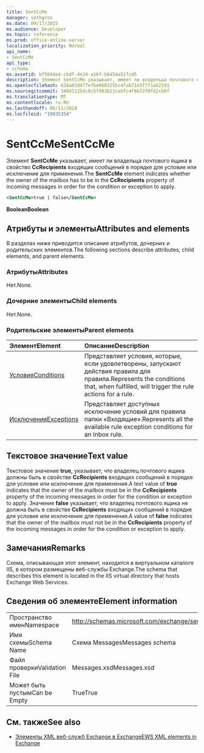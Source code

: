```yaml
---
title: SentCcMe
manager: sethgros
ms.date: 09/17/2015
ms.audience: Developer
ms.topic: reference
ms.prod: office-online-server
localization_priority: Normal
api_name:
- SentCcMe
api_type:
- schema
ms.assetid: bf5044e4-cbdf-4e24-a16f-b6454a51fcd5
description: Элемент SentCcMe указывает, имеет ли владельца почтового ящика в свойство CcRecipients входящих сообщений в порядке для условие или исключение для применения.
ms.openlocfilehash: 634a83d477efbe8683255c4fab71e3f7f1ab2191
ms.sourcegitcommit: 34041125dc8c5f993b21cebfc4f8b72f0fd2cb6f
ms.translationtype: MT
ms.contentlocale: ru-RU
ms.lasthandoff: 06/11/2018
ms.locfileid: "19835354"
---
```

# <a name="sentccme"></a><span data-ttu-id="1fa32-103">SentCcMe</span><span class="sxs-lookup"><span data-stu-id="1fa32-103">SentCcMe</span></span>

<span data-ttu-id="1fa32-104">Элемент **SentCcMe** указывает, имеет ли владельца почтового ящика в свойство **CcRecipients** входящих сообщений в порядке для условие или исключение для применения.</span><span class="sxs-lookup"><span data-stu-id="1fa32-104">The **SentCcMe** element indicates whether the owner of the mailbox has to be in the **CcRecipients** property of incoming messages in order for the condition or exception to apply.</span></span> 
  
```XML
<SentCcMe>true | false</SentCcMe>
```

 <span data-ttu-id="1fa32-105">**Boolean**</span><span class="sxs-lookup"><span data-stu-id="1fa32-105">**Boolean**</span></span>
## <a name="attributes-and-elements"></a><span data-ttu-id="1fa32-106">Атрибуты и элементы</span><span class="sxs-lookup"><span data-stu-id="1fa32-106">Attributes and elements</span></span>

<span data-ttu-id="1fa32-107">В разделах ниже приводится описание атрибутов, дочерних и родительских элементов.</span><span class="sxs-lookup"><span data-stu-id="1fa32-107">The following sections describe attributes, child elements, and parent elements.</span></span>
  
### <a name="attributes"></a><span data-ttu-id="1fa32-108">Атрибуты</span><span class="sxs-lookup"><span data-stu-id="1fa32-108">Attributes</span></span>

<span data-ttu-id="1fa32-109">Нет.</span><span class="sxs-lookup"><span data-stu-id="1fa32-109">None.</span></span>
  
### <a name="child-elements"></a><span data-ttu-id="1fa32-110">Дочерние элементы</span><span class="sxs-lookup"><span data-stu-id="1fa32-110">Child elements</span></span>

<span data-ttu-id="1fa32-111">Нет.</span><span class="sxs-lookup"><span data-stu-id="1fa32-111">None.</span></span>
  
### <a name="parent-elements"></a><span data-ttu-id="1fa32-112">Родительские элементы</span><span class="sxs-lookup"><span data-stu-id="1fa32-112">Parent elements</span></span>

|<span data-ttu-id="1fa32-113">**Элемент**</span><span class="sxs-lookup"><span data-stu-id="1fa32-113">**Element**</span></span>|<span data-ttu-id="1fa32-114">**Описание**</span><span class="sxs-lookup"><span data-stu-id="1fa32-114">**Description**</span></span>|
|:-----|:-----|
|[<span data-ttu-id="1fa32-115">Условия</span><span class="sxs-lookup"><span data-stu-id="1fa32-115">Conditions</span></span>](conditions.md) <br/> |<span data-ttu-id="1fa32-116">Представляет условия, которые, если удовлетворены, запускают действия правила для правила.</span><span class="sxs-lookup"><span data-stu-id="1fa32-116">Represents the conditions that, when fulfilled, will trigger the rule actions for a rule.</span></span>  <br/> |
|[<span data-ttu-id="1fa32-117">Исключения</span><span class="sxs-lookup"><span data-stu-id="1fa32-117">Exceptions</span></span>](exceptions.md) <br/> |<span data-ttu-id="1fa32-118">Представляет доступных исключение условий для правила папки «Входящие».</span><span class="sxs-lookup"><span data-stu-id="1fa32-118">Represents all the available rule exception conditions for an Inbox rule.</span></span>  <br/> |
   
## <a name="text-value"></a><span data-ttu-id="1fa32-119">Текстовое значение</span><span class="sxs-lookup"><span data-stu-id="1fa32-119">Text value</span></span>

<span data-ttu-id="1fa32-120">Текстовое значение **true,** указывает, что владелец почтового ящика должны быть в свойстве **CcRecipients** входящих сообщений в порядке для условие или исключение для применения.</span><span class="sxs-lookup"><span data-stu-id="1fa32-120">A text value of **true** indicates that the owner of the mailbox must be in the **CcRecipients** property of the incoming messages in order for the condition or exception to apply.</span></span> <span data-ttu-id="1fa32-121">Значение **false** указывает, что владелец почтового ящика не должна быть в свойстве **CcRecipients** входящих сообщений в порядке для условие или исключение для применения.</span><span class="sxs-lookup"><span data-stu-id="1fa32-121">A value of **false** indicates that the owner of the mailbox must not be in the **CcRecipients** property of the incoming messages in order for the condition or exception to apply.</span></span> 
  
## <a name="remarks"></a><span data-ttu-id="1fa32-122">Замечания</span><span class="sxs-lookup"><span data-stu-id="1fa32-122">Remarks</span></span>

<span data-ttu-id="1fa32-123">Схема, описывающая этот элемент, находится в виртуальном каталоге IIS, в котором размещены веб-службы Exchange.</span><span class="sxs-lookup"><span data-stu-id="1fa32-123">The schema that describes this element is located in the IIS virtual directory that hosts Exchange Web Services.</span></span>
  
## <a name="element-information"></a><span data-ttu-id="1fa32-124">Сведения об элементе</span><span class="sxs-lookup"><span data-stu-id="1fa32-124">Element information</span></span>

|||
|:-----|:-----|
|<span data-ttu-id="1fa32-125">Пространство имен</span><span class="sxs-lookup"><span data-stu-id="1fa32-125">Namespace</span></span>  <br/> |http://schemas.microsoft.com/exchange/services/2006/messages  <br/> |
|<span data-ttu-id="1fa32-126">Имя схемы</span><span class="sxs-lookup"><span data-stu-id="1fa32-126">Schema Name</span></span>  <br/> |<span data-ttu-id="1fa32-127">Схема Messages</span><span class="sxs-lookup"><span data-stu-id="1fa32-127">Messages schema</span></span>  <br/> |
|<span data-ttu-id="1fa32-128">Файл проверки</span><span class="sxs-lookup"><span data-stu-id="1fa32-128">Validation File</span></span>  <br/> |<span data-ttu-id="1fa32-129">Messages.xsd</span><span class="sxs-lookup"><span data-stu-id="1fa32-129">Messages.xsd</span></span>  <br/> |
|<span data-ttu-id="1fa32-130">Может быть пустым</span><span class="sxs-lookup"><span data-stu-id="1fa32-130">Can be Empty</span></span>  <br/> |<span data-ttu-id="1fa32-131">True</span><span class="sxs-lookup"><span data-stu-id="1fa32-131">True</span></span>  <br/> |
   
## <a name="see-also"></a><span data-ttu-id="1fa32-132">См. также</span><span class="sxs-lookup"><span data-stu-id="1fa32-132">See also</span></span>



- [<span data-ttu-id="1fa32-133">Элементы XML веб-служб Exchange в Exchange</span><span class="sxs-lookup"><span data-stu-id="1fa32-133">EWS XML elements in Exchange</span></span>](ews-xml-elements-in-exchange.md)

